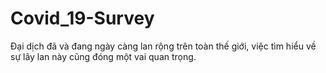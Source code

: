 # Covid_19-Survey
Đại dịch đã và đang ngày càng lan rộng trên toàn thế giới, việc tìm hiểu về sự lây lan này cũng đóng một vai quan trọng.
